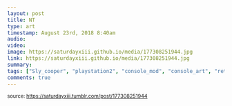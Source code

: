 ```yaml
---
layout: post
title: NT
type: art
timestamp: August 23rd, 2018 8:40am
audio: 
video: 
image: https://saturdayxiii.github.io/media/177308251944.jpg
link: https://saturdayxiii.github.io/media/177308251944.jpg
summary: 
tags: ["Sly_cooper", "playstation2", "console_mod", "console_art", "retro_games", "art"]
comments: true
---
```

  
<small>source: https://saturdayxiii.tumblr.com/post/177308251944</small>
